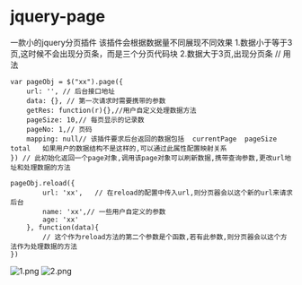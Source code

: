 # jquery-page
一款小的jquery分页插件
该插件会根据数据量不同展现不同效果
1.数据小于等于3页,这时候不会出现分页条，而是三个分页代码块
2.数据大于3页,出现分页条
// 用法
```
var pageObj = $("xx").page({
    url: '', // 后台接口地址
    data: {}, // 第一次请求时需要携带的参数
    getRes: function(r){},//用户自定义处理数据方法
    pageSize: 10,// 每页显示的记录数
    pageNo: 1,// 页码
    mapping: null// 该插件要求后台返回的数据包括  currentPage  pageSize  total   如果用户的数据结构不是这样的,可以通过此属性配置映射关系
}) // 此初始化返回一个page对象,调用该page对象可以刷新数据,携带查询参数,更改url地址和处理数据的方法

pageObj.reload({
        url: 'xx',   // 在reload的配置中传入url,则分页器会以这个新的url来请求后台
        name: 'xx',// 一些用户自定义的参数
        age: 'xx'
    }, function(data){
        // 这个作为reload方法的第二个参数是个函数,若有此参数,则分页器会以这个方法作为处理数据的方法
})
```
![1.png]("https://github.com/lqxsunhan123/jquery-page/blob/master/page/img/1.jpg" "1.png")
![2.png]("https://github.com/lqxsunhan123/jquery-page/blob/master/page/img/2.jpg" "2.png")